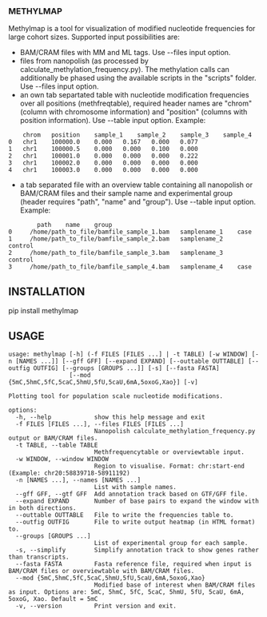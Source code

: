 ### METHYLMAP

Methylmap is a tool for visualization of modified nucleotide frequencies for large cohort sizes. Supported input possibilities are:
- BAM/CRAM files with MM and ML tags. Use --files input option.
- files from nanopolish (as processed by calculate_methylation_frequency.py). The methylation calls can additionally be phased using the available scripts in the "scripts" folder. Use --files input option.
- an own tab separtated table with nucleotide modification frequencies over all positions (methfreqtable), required header names are "chrom" (column with chromosome information) and "position" (columns with position information). Use --table input option. Example:
```
	chrom	position	sample_1	sample_2	sample_3	sample_4
0	chr1	100000.0	0.000	0.167	0.000	0.077
1	chr1	100000.5	0.000	0.000	0.100	0.000
2	chr1	100001.0	0.000	0.000	0.000	0.222
3	chr1	100002.0	0.000	0.000	0.000	0.000
4	chr1	100003.0	0.000	0.000	0.000	0.000
```
- a tab separated file with an overview table containing all nanopolish or BAM/CRAM files and their sample name and experimental group (header requires "path", "name" and "group"). Use --table input option. Example:
```
        path    name    group
0     /home/path_to_file/bamfile_sample_1.bam   samplename_1    case
1     /home/path_to_file/bamfile_sample_2.bam   samplename_2    control
2     /home/path_to_file/bamfile_sample_3.bam   samplename_3    control
3     /home/path_to_file/bamfile_sample_4.bam   samplename_4    case
````

## INSTALLATION
pip install methylmap

## USAGE

```
usage: methylmap [-h] (-f FILES [FILES ...] | -t TABLE) [-w WINDOW] [-n [NAMES ...]] [--gff GFF] [--expand EXPAND] [--outtable OUTTABLE] [--outfig OUTFIG] [--groups [GROUPS ...]] [-s] [--fasta FASTA]
                 [--mod {5mC,5hmC,5fC,5caC,5hmU,5fU,5caU,6mA,5oxoG,Xao}] [-v]

Plotting tool for population scale nucleotide modifications.

options:
  -h, --help            show this help message and exit
  -f FILES [FILES ...], --files FILES [FILES ...]
                        Nanopolish calculate_methylation_frequency.py output or BAM/CRAM files.
  -t TABLE, --table TABLE
                        Methfrequencytable or overviewtable input.
  -w WINDOW, --window WINDOW
                        Region to visualise. Format: chr:start-end (Example: chr20:58839718-58911192)
  -n [NAMES ...], --names [NAMES ...]
                        List with sample names.
  --gff GFF, --gtf GFF  Add annotation track based on GTF/GFF file.
  --expand EXPAND       Number of base pairs to expand the window with in both directions.
  --outtable OUTTABLE   File to write the frequencies table to.
  --outfig OUTFIG       File to write output heatmap (in HTML format) to.
  --groups [GROUPS ...]
                        List of experimental group for each sample.
  -s, --simplify        Simplify annotation track to show genes rather than transcripts.
  --fasta FASTA         Fasta reference file, required when input is BAM/CRAM files or overviewtable with BAM/CRAM files.
  --mod {5mC,5hmC,5fC,5caC,5hmU,5fU,5caU,6mA,5oxoG,Xao}
                        Modified base of interest when BAM/CRAM files as input. Options are: 5mC, 5hmC, 5fC, 5caC, 5hmU, 5fU, 5caU, 6mA, 5oxoG, Xao. Default = 5mC
  -v, --version         Print version and exit.
  ```

